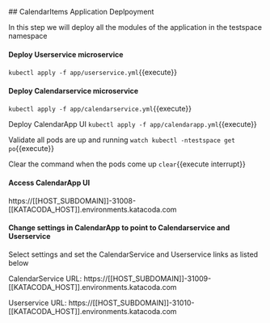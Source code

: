 ## CalendarItems Application Deplpoyment

In this step we will deploy all the modules of the application in the testspace namespace

#### Deploy Userservice microservice

`kubectl apply -f app/userservice.yml`{{execute}}

#### Deploy Calendarservice microservice
`kubectl apply -f app/calendarservice.yml`{{execute}}

Deploy CalendarApp UI
`kubectl apply -f app/calendarapp.yml`{{execute}}

Validate all pods are up and running
`watch kubectl -ntestspace get po`{{execute}}

Clear the command when the pods come up
`clear`{{execute interrupt}}

#### Access CalendarApp UI

https://[[HOST_SUBDOMAIN]]-31008-[[KATACODA_HOST]].environments.katacoda.com

#### Change settings in CalendarApp to point to Calendarservice and Userservice
Select settings and set the CalendarService and Userservice links as listed below

CalendarService URL: https://[[HOST_SUBDOMAIN]]-31009-[[KATACODA_HOST]].environments.katacoda.com

Userservice URL: https://[[HOST_SUBDOMAIN]]-31010-[[KATACODA_HOST]].environments.katacoda.com






